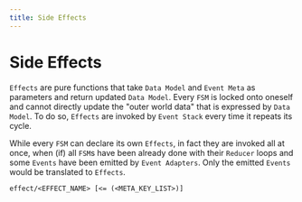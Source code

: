 ```yaml
---
title: Side Effects
---
```


# Side Effects

`Effects` are pure functions that take `Data Model` and `Event Meta` as parameters and return updated `Data Model`. Every `FSM` is locked onto oneself and cannot directly update the "outer world data" that is expressed by `Data Model`. To do so, `Effects` are invoked by `Event Stack` every time it repeats its cycle.

While every `FSM` can declare its own `Effects`, in fact they are invoked all at once, when (if) all `FSM`s have been already done with their `Reducer` loops and some `Events` have been emitted by `Event Adapters`. Only the emitted `Events` would be translated to `Effects`.

```
effect/<EFFECT_NAME> [<= (<META_KEY_LIST>)]
```
